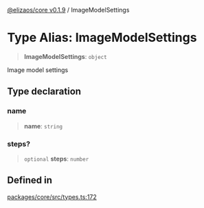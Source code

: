 [@elizaos/core v0.1.9](../index.md) / ImageModelSettings

# Type Alias: ImageModelSettings

> **ImageModelSettings**: `object`

Image model settings

## Type declaration

### name

> **name**: `string`

### steps?

> `optional` **steps**: `number`

## Defined in

[packages/core/src/types.ts:172](https://github.com/Sifchain/sa-eliza/blob/main/packages/core/src/types.ts#L172)
